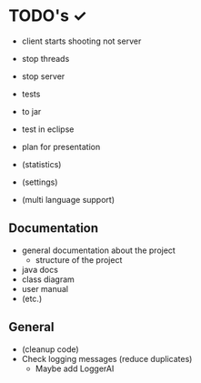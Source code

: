 # TODO's ✓

- client starts shooting not server
- stop threads
- stop server
- tests
- to jar
- test in eclipse
- plan for presentation

- (statistics)
- (settings)
- (multi language support) 

## Documentation

- general documentation about the project
    - structure of the project
- java docs
- class diagram
- user manual
- (etc.)


## General

- (cleanup code)
- Check logging messages (reduce duplicates)
    - Maybe add LoggerAI
